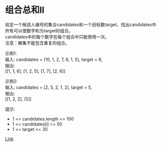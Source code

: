 <h1>组合总和II</h1>

给定一个候选人编号的集合candidates和一个目标数target，找出candidates中所有可以使数字和为target的组合。</br>
candidates中的每个数字在每个组合中只能使用一次。</br>
注意：解集不能包含重复的组合。</br>

示例1:</br>
输入: candidates = [10, 1, 2, 7, 6, 1, 5], target = 8,</br>
输出:</br>
[[1, 1, 6], [1, 2, 5], [1, 7], [2, 6]]</br>

示例2:</br>
输入: candidates = [2, 5, 2, 1, 2], target = 5,</br>
输出:</br>
[[1, 2, 2], [5]]</br>

提示:
- 1 <= candidates.length <= 100
- 1 <= candidates[i] <= 50
- 1 <= target <= 30

[Link](https://leetcode-cn.com/problems/combination-sum-ii/)